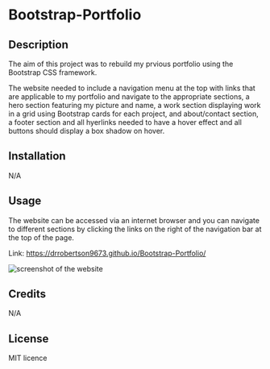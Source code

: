 # Bootstrap-Portfolio

## Description
The aim of this project was to rebuild my prvious portfolio using the Bootstrap CSS framework.

The website needed to include a navigation menu at the top with links that are applicable to my portfolio and navigate to the appropriate sections, a hero section featuring my picture and name, a work section displaying work in a grid using Bootstrap cards for each project, and about/contact section, a footer section and all hyerlinks needed to have a hover effect and all buttons should display a box shadow on hover.

## Installation

N/A

## Usage

The website can be accessed via an internet browser and you can navigate to different sections by clicking the links on the right of the navigation bar at the top of the page.

Link: https://drrobertson9673.github.io/Bootstrap-Portfolio/

![screenshot of the website](xxxx)

## Credits

N/A

## License

MIT licence